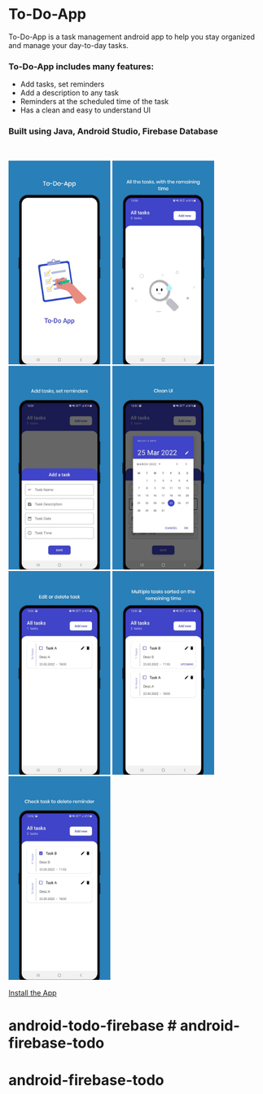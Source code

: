 # To-Do-App
To-Do-App is a task management android app to help you stay organized and manage your day-to-day tasks.

### To-Do-App includes many features:
* Add tasks, set reminders
* Add a description to any task
* Reminders at the scheduled time of the task
* Has a clean and easy to understand UI

### Built using Java, Android Studio, Firebase Database

<br />
<p align="left"> 
  <img src="https://github.com/iamvs-2002/To-Do-App/blob/master/Images/0.jpeg"  width="200" height="400"/> 
  <img src="https://github.com/iamvs-2002/To-Do-App/blob/master/Images/1.jpeg"  width="200" height="400"/> 
  <img src="https://github.com/iamvs-2002/To-Do-App/blob/master/Images/2.jpeg"  width="200" height="400"/> 
  <img src="https://github.com/iamvs-2002/To-Do-App/blob/master/Images/3.jpeg"  width="200" height="400"/> 
  <img src="https://github.com/iamvs-2002/To-Do-App/blob/master/Images/4.jpeg"  width="200" height="400"/> 
  <img src="https://github.com/iamvs-2002/To-Do-App/blob/master/Images/5.jpeg"  width="200" height="400"/> 
  <img src="https://github.com/iamvs-2002/To-Do-App/blob/master/Images/6.jpeg"  width="200" height="400"/> 
</p>

[Install the App](https://drive.google.com/file/d/17OT3LL6Woy2_HI0-xHQIKjDL1vNzTKtQ/view?usp=sharing)
# android-todo-firebase # android-firebase-todo
# android-firebase-todo
